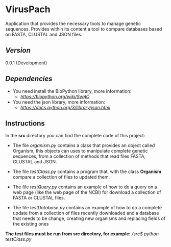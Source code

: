 # VirusPach
Application that provides the necessary tools to manage genetic sequences. Provides within its content a tool to compare databases based on FASTA, CLUSTAL and JSON files.
## _Version_
0.0.1 (Development)
## _Dependencies_
* You need install the BioPython library, more information:
    * _https://biopython.org/wiki/SeqIO_
* You need the json library, more information:
    * _https://docs.python.org/3/library/json.html_
## Instructions
In the **src** directory you can find the complete code of this project:

* The file _organism.py_ contains a class that provides an object
called Organism, this objects can uses to manipulate complete 
genetic sequences, from a collection of methods that read files FASTA, CLUSTAL and JSON.

* The file _testClass.py_ contains a program that, with the class
**Organism** compare a collection of files to updated them.

* The file _testQuery.py_ contains an example of how to do a
query on a web page (like the web page of the NCBI) for download
a collection of FASTA or CLUSTAL files.

* The file _testDatabase.py_ contains an example of how to do
a complete update from a collection of files recently downloaded
and a database that needs to be change, creating new organisms and replacing fields of the existing ones

**The test files must be run from src directory, for example:**
_/src$ python testClass.py_